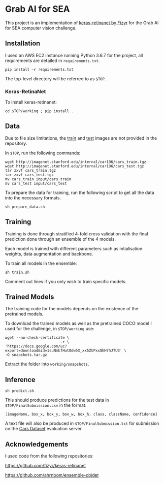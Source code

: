 # Grab AI for SEA

This project is an implementation of [keras-retinanet by Fizyr](https://github.com/fizyr/keras-retinanet) for the Grab AI for SEA computer vision challenge.

## Installation 

I used an AWS EC2 instance running Python 3.6.7 for the project, all requirements are detailed in `requirements.txt`.

`pip install -r requirements.txt`

The top-level directory will be referred to as `$TOP`.

### Keras-RetinaNet

To install keras-retinanet:

`cd $TOP/working ; pip install .` 

## Data

Due to file size limitations, the [train](http://imagenet.stanford.edu/internal/car196/cars_train.tgz) and [test](http://imagenet.stanford.edu/internal/car196/cars_test.tgz) images are not provided in the repository. 

In `$TOP`, run the following commands: 

```
wget http://imagenet.stanford.edu/internal/car196/cars_train.tgz
wget http://imagenet.stanford.edu/internal/car196/cars_test.tgz
tar zxvf cars_train.tgz
tar zxvf cars_test.tgz
mv cars_train input/cars_train
mv cars_test input/cars_test 
```

To prepare the data for training, run the following script to get all the data into the necessary formats.

`sh prepare_data.sh`

## Training 

Training is done through stratified 4-fold cross validation with the final prediction done through an ensemble of the 4 models.

Each model is trained with different parameters such as intialisation weights, data augmentation and backbone.

To train all models in the ensemble:

`sh train.sh`

Comment out lines if you only wish to train specific models. 

## Trained Models 
The training code for the models depends on the existence of the pretrained models.

To download the trained models as well as the pretrained COCO model I used for the challenge, in `$TOP/working` use: 

```
wget --no-check-certificate \
                         -r \
'https://docs.google.com/uc?export=download&id=1suNmbfHutOdw5X_xx5ZUPxxQhH7hJTU3' \
-O snapshots.tar.gz
```

Extract the folder into `working/snapshots`.

## Inference 

`sh predict.sh` 

This should produce predictions for the test data in `$TOP/FinalSubmission.csv` in the format:

`[imageName, box_x, box_y, box_w, box_h, class, className, confidence]`

A text file will also be produced in `$TOP/FinalSubmission.txt` for submission on the [Cars Dataset](https://ai.stanford.edu/~jkrause/cars/car_dataset.html) evaluation server.

## Acknowledgements

I used code from the following repositories: 

https://github.com/fizyr/keras-retinanet

https://github.com/ahrnbom/ensemble-objdet